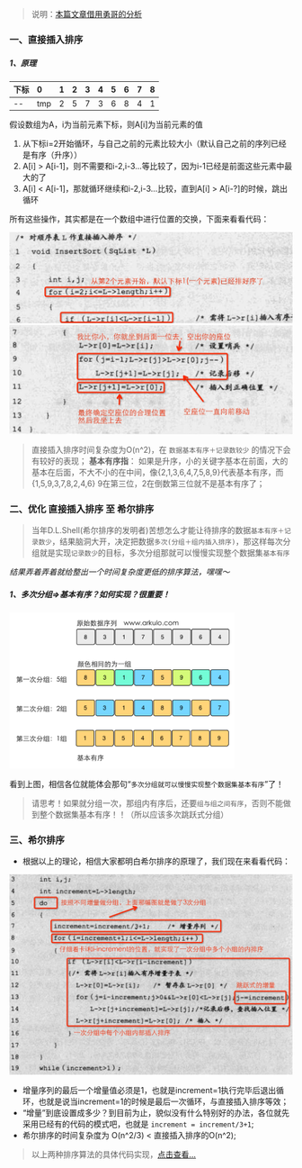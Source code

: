 > 说明：[本篇文章借用勇哥的分析](https://github.com/arkulo56/thought/blob/master/software/dataStruct/%E6%95%B0%E6%8D%AE%E7%BB%93%E6%9E%84_%E6%8E%92%E5%BA%8F_%E7%9B%B4%E6%8E%A5%E6%8F%92%E5%85%A5%E6%8E%92%E5%BA%8F%2B%E5%B8%8C%E5%B0%94%E6%8E%92%E5%BA%8F.md)

### 一、直接插入排序

##### 1、原理

下标|0|1|2|3|4|5|6|7|8
:--|:--|:--|:--|:--|:--|:--|:--|:--|:--
--|tmp|2|5|7|3|6|8|4|1

假设数组为A，i为当前元素下标，则A[i]为当前元素的值

1. 从下标i=2开始循环，与自己之前的元素比较大小（默认自己之前的序列已经是有序（升序））
2. A[i] > A[i-1]，则不需要和i-2,i-3...等比较了，因为i-1已经是前面这些元素中最大的了
3. A[i] < A[i-1]，那就循环继续和i-2,i-3...比较，直到A[i] > A[i-?]的时候，跳出循环

所有这些操作，其实都是在一个数组中进行位置的交换，下面来看看代码：

<img src="https://raw.githubusercontent.com/liangxifeng833/my_program/master/images/datastruct/sort-insert-1.png" width="558" />


<img src="https://raw.githubusercontent.com/liangxifeng833/my_program/master/images/datastruct/sort-insert-2.png" width="558" />

> 直接插入排序时间复杂度为O(n^2)，在 `数据基本有序＋记录数较少` 的情况下会有较好的表现；
>  **基本有序指**： 如果是升序，小的关键字基本在前面，大的基本在后面，不大不小的在中间，像{2,1,3,6,4,7,5,8,9}代表基本有序，而{1,5,9,3,7,8,2,4,6} 9在第三位，2在倒数第三位就不是基本有序了；


### 二、优化 直接插入排序 至 希尔排序

> 当年D.L.Shell(希尔排序的发明者)苦想怎么才能让待排序的数据`基本有序＋记录数少`，结果脑洞大开，决定把数据`多次(分组＋组内插入排序)`，那这样每次分组就是实现`记录数少`的目标，多次分组那就可以慢慢实现整个数据集`基本有序`

_结果弄着弄着就给整出一个时间复杂度更低的排序算法，嘿嘿～_

##### 1、多次分组=>基本有序？如何实现？很重要！

<img src="https://raw.githubusercontent.com/liangxifeng833/my_program/master/images/datastruct/sort-xier-1.png" width="400" />

看到上图，相信各位就能体会那句“`多次分组就可以慢慢实现整个数据集基本有序`”了！

> 请思考！如果就分组一次，那组内有序后，还要`组与组之间有序`，否则不能做到整个数据集基本有序！！（所以应该多次跳跃式分组）

### 三、希尔排序

* 根据以上的理论，相信大家都明白希尔排序的原理了，我们现在来看看代码：

<img src="https://raw.githubusercontent.com/liangxifeng833/my_program/master/images/datastruct/sort-xier-2.png" width="558" />

* 增量序列的最后一个增量值必须是1，也就是increment=1执行完毕后退出循环，也就是说当increment=1的时候是最后一次循环，与直接插入排序等效；
*  “增量”到底设置成多少？到目前为止，貌似没有什么特别好的办法，各位就先采用已经有的代码的模式吧，也就是 `increment = increment/3+1`;
* 希尔排序的时间复杂度为 O(n^2/3) < 直接插入排序的O(n^2);

> 以上两种排序算法的具体代码实现，[点击查看...](https://github.com/liangxifeng833/my_program/blob/master/C/sort/insert_xier_sort.c)
